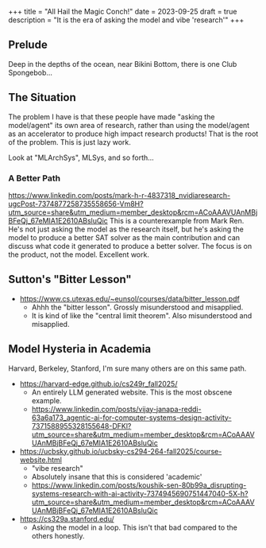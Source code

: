 +++
title = "All Hail the Magic Conch!"
date = 2023-09-25
draft = true
description = "It is the era of asking the model and vibe 'research'"
+++

## Prelude

Deep in the depths of the ocean, near Bikini Bottom, there is one Club Spongebob...

## The Situation

The problem I have is that these people have made "asking the model/agent" its own area of research, rather than using the model/agent as an accelerator to produce high impact research products! That is the root of the problem. This is just lazy work.

Look at "MLArchSys", MLSys, and so forth...

### A Better Path

https://www.linkedin.com/posts/mark-h-r-4837318_nvidiaresearch-ugcPost-7374877258735558656-Vm8H?utm_source=share&utm_medium=member_desktop&rcm=ACoAAAVUAnMBjBFeQj_67eMIA1E2610ABsluQic
This is a counterexample from Mark Ren. He's not just asking the model as the research itself, but he's asking the model to produce a better SAT solver as the main contribution and can discuss what code it generated to produce a better solver. The focus is on the product, not the model. Excellent work.

## Sutton's "Bitter Lesson"

- https://www.cs.utexas.edu/~eunsol/courses/data/bitter_lesson.pdf
  - Ahhh the "bitter lesson". Grossly misunderstood and misapplied.
  - It is kind of like the "central limit theorem". Also misunderstood and misapplied.

## Model Hysteria in Academia

Harvard, Berkeley, Stanford, I'm sure many others are on this same path.

- https://harvard-edge.github.io/cs249r_fall2025/
  - An entirely LLM generated website. This is the most obscene example.
  - https://www.linkedin.com/posts/vijay-janapa-reddi-63a6a173_agentic-ai-for-computer-systems-design-activity-7371588955328155648-DFKl?utm_source=share&utm_medium=member_desktop&rcm=ACoAAAVUAnMBjBFeQj_67eMIA1E2610ABsluQic
- https://ucbsky.github.io/ucbsky-cs294-264-fall2025/course-website.html
  - "vibe research"
  - Absolutely insane that this is considered 'academic'
  - https://www.linkedin.com/posts/koushik-sen-80b99a_disrupting-systems-research-with-ai-activity-7374945690751447040-5X-h?utm_source=share&utm_medium=member_desktop&rcm=ACoAAAVUAnMBjBFeQj_67eMIA1E2610ABsluQic
- https://cs329a.stanford.edu/
  - Asking the model in a loop. This isn't that bad compared to the others honestly.
